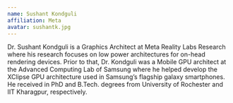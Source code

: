 ```yaml
---
name: Sushant Kondguli 
affiliation: Meta
avatar: sushantk.jpg 
---
```

Dr. Sushant Kondguli is a Graphics Architect at Meta Reality Labs Research where his research focuses on low power architectures for on-head rendering devices. Prior to that, Dr. Kondguli was a Mobile GPU architect at the Advanced Computing Lab of Samsung where he helped develop the XClipse GPU architecture used in Samsung’s flagship galaxy smartphones. He received in PhD and B.Tech. degrees from University of Rochester and IIT Kharagpur, respectively. 
